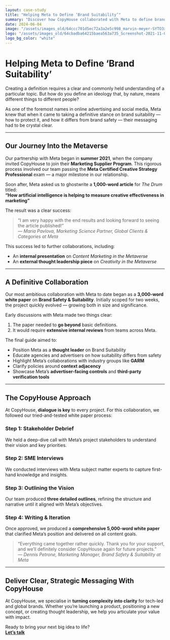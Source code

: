 ```yaml
---
layout: case-study
title: "Helping Meta to Define ‘Brand Suitability’"
summary: "Discover how CopyHouse collaborated with Meta to define brand suitability and create a high-impact white paper to clarify the difference between brand safety and suitability."
date: 2024-06-04
image: "/assets/images_old/64ccc701d5ec72a3a2e5c998_marvin-meyer-SYTO3xs06fU-unsplash.jpg"
logo: "/assets/images_old/64cbadba64215baea563a735_Screenshot-2021-11-03-at-12.14.11.png"
logo_bg_color: "white"
---
```



# Helping Meta to Define ‘Brand Suitability’

Creating a definition requires a clear and commonly held understanding of a particular topic. But how do you define an ideology that, by nature, means different things to different people?

As one of the foremost names in online advertising and social media, Meta knew that when it came to taking a definitive stance on brand suitability — how to protect it, and how it differs from brand safety — their messaging had to be crystal clear.

---

## Our Journey Into the Metaverse

Our partnership with Meta began in **summer 2021**, when the company invited CopyHouse to join their **Marketing Supplier Program**. This rigorous process involved our team passing the **Meta Certified Creative Strategy Professional** exam — a major milestone in our relationship.

Soon after, Meta asked us to ghostwrite a **1,000-word article** for *The Drum* titled:  
**“How artificial intelligence is helping to measure creative effectiveness in marketing”**

The result was a clear success:

> “I am very happy with the end results and looking forward to seeing the article published!”  
> — *Maria Pavlova, Marketing Science Partner, Global Clients & Categories at Meta*

This success led to further collaborations, including:
- An **internal presentation** on *Content Marketing in the Metaverse*
- An **external thought leadership piece** on *Creativity in the Metaverse*

---

## A Definitive Collaboration

Our most ambitious collaboration with Meta to date began as a **3,000-word white paper** on **Brand Safety & Suitability**. Initially scoped for two weeks, the project quickly evolved — growing both in size and significance.

Early discussions with Meta made two things clear:
1. The paper needed to **go beyond** basic definitions.  
2. It would require **extensive internal reviews** from teams across Meta.

The final guide aimed to:
- Position Meta as a **thought leader** on Brand Suitability  
- Educate agencies and advertisers on how suitability differs from safety  
- Highlight Meta’s collaborations with industry groups like **GARM**  
- Clarify policies around **context adjacency**  
- Showcase Meta’s **advertiser-facing controls** and **third-party verification tools**

---

## The CopyHouse Approach

At CopyHouse, **dialogue is key** to every project. For this collaboration, we followed our tried-and-tested white paper process:

### Step 1: Stakeholder Debrief
We held a deep-dive call with Meta’s project stakeholders to understand their vision and key priorities.

### Step 2: SME Interviews
We conducted interviews with Meta subject matter experts to capture first-hand knowledge and insights.

### Step 3: Outlining the Vision
Our team produced **three detailed outlines**, refining the structure and narrative until it aligned with Meta’s objectives.

### Step 4: Writing & Iteration
Once approved, we produced a **comprehensive 5,000-word white paper** that clarified Meta’s position and delivered on all content goals.

> “Everything came together rather quickly. Thank you for your support, and we’ll definitely consider CopyHouse again for future projects.”  
> — *Dennis Petrone, Marketing Manager, Brand Safety & Suitability at Meta*

---

## Deliver Clear, Strategic Messaging With CopyHouse

At CopyHouse, we specialise in **turning complexity into clarity** for tech-led and global brands. Whether you’re launching a product, positioning a new concept, or creating thought leadership, we help you articulate your value with impact.

Ready to bring your next big idea to life?  
**[Let’s talk](https://www.copyhouse.io/contact)**
